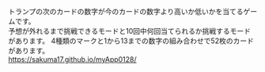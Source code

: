 トランプの次のカードの数字が今のカードの数字より高いか低いかを当てるゲームです。<br>
予想が外れるまで挑戦できるモードと10回中何回当てられるか挑戦するモードがあります。
4種類のマークと1から13までの数字の組み合わせで52枚のカードがあります。<br>
https://sakuma17.github.io/myApp0128/
